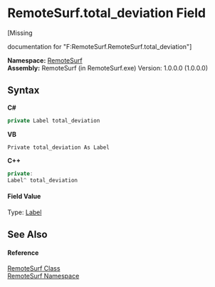 # RemoteSurf.total_deviation Field
 

\[Missing <summary> documentation for "F:RemoteSurf.RemoteSurf.total_deviation"\]

**Namespace:**&nbsp;<a href="7b4d5b30-fbcc-2819-791d-1218b8fe6268">RemoteSurf</a><br />**Assembly:**&nbsp;RemoteSurf (in RemoteSurf.exe) Version: 1.0.0.0 (1.0.0.0)

## Syntax

**C#**<br />
``` C#
private Label total_deviation
```

**VB**<br />
``` VB
Private total_deviation As Label
```

**C++**<br />
``` C++
private:
Label^ total_deviation
```


#### Field Value
Type: <a href="http://msdn2.microsoft.com/en-us/library/cca0ee09" target="_blank">Label</a>

## See Also


#### Reference
<a href="f58b0662-84a3-ebf2-e439-8ba7664d2ebd">RemoteSurf Class</a><br /><a href="7b4d5b30-fbcc-2819-791d-1218b8fe6268">RemoteSurf Namespace</a><br />